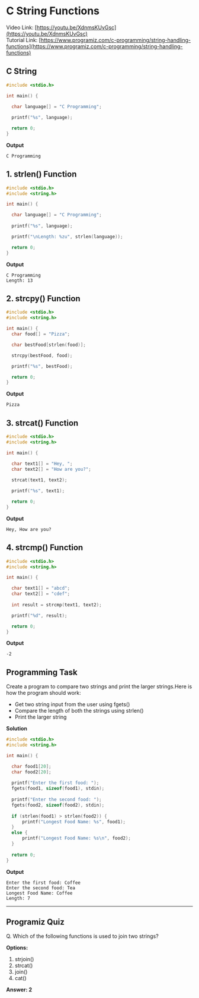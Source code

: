 # C String Functions
Video Link: [https://youtu.be/XdnmsKUvGsc](https://youtu.be/XdnmsKUvGsc)  
Tutorial Link: [https://www.programiz.com/c-programming/string-handling-functions](https://www.programiz.com/c-programming/string-handling-functions)
 
## C String 

```c
#include <stdio.h>

int main() {

  char language[] = "C Programming";
  
  printf("%s", language);

  return 0;
}
```
**Output**
```
C Programming
```

## 1. strlen() Function
```c
#include <stdio.h>
#include <string.h>

int main() {

  char language[] = "C Programming";
  
  printf("%s", language);

  printf("\nLength: %zu", strlen(language));

  return 0;
}
```
**Output**
```
C Programming
Length: 13

```
## 2. strcpy() Function

```c
#include <stdio.h>
#include <string.h>

int main() {
  char food[] = "Pizza";

  char bestFood[strlen(food)];

  strcpy(bestFood, food);

  printf("%s", bestFood);

  return 0;
}
```
**Output**
```
Pizza
```

## 3. strcat() Function
```c
#include <stdio.h>
#include <string.h>

int main() {

  char text1[] = "Hey, ";
  char text2[] = "How are you?";
  
  strcat(text1, text2);

  printf("%s", text1);

  return 0;
}

```
**Output**
```
Hey, How are you?
```
## 4. strcmp() Function
```c
#include <stdio.h>
#include <string.h>

int main() {

  char text1[] = "abcd";
  char text2[] = "cdef";
  
  int result = strcmp(text1, text2);

  printf("%d", result);

  return 0;
}

```
**Output**
```
-2
```


## Programming Task
Create a program to compare two strings and print the larger strings.Here is how the program should work:  
- Get two string input from the user using fgets()
- Compare the length of both the strings using strlen()  
- Print the larger string

**Solution**
```c
#include <stdio.h>
#include <string.h>

int main() {

  char food1[20];
  char food2[20];
  
  printf("Enter the first food: ");
  fgets(food1, sizeof(food1), stdin);
  
  printf("Enter the second food: ");
  fgets(food2, sizeof(food2), stdin);
  
  if (strlen(food1) > strlen(food2)) {
      printf("Longest Food Name: %s", food1);
  }
  else {
      printf("Longest Food Name: %s\n", food2);
  }
  
  return 0;
}
```

**Output**
```
Enter the first food: Coffee
Enter the second food: Tea
Longest Food Name: Coffee
Length: 7

```
---
 
## Programiz Quiz
 
Q.  Which of the following functions is used to join two strings?


**Options:**
1. strjoin()
1. strcat()
1. join()
1. cat()


**Answer: 2**


